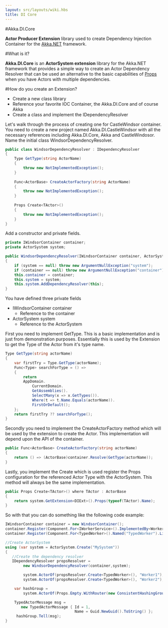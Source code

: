 ```yaml
---
layout: src/layouts/wiki.hbs
title: DI Core
---
```


#Akka.DI.Core

**Actor Producer Extension** library used to create Dependency Injection Container for the [Akka.NET](https://github.com/akkadotnet/akka.net) framework.

#What is it?

**Akka.DI.Core** is an **ActorSystem extension** library for the Akka.NET framework that provides a simple way to create an Actor Dependency Resolver that can be used an alternative to the basic capabilities of [Props](http://akkadotnet.github.io/wiki/Props) when you have Actors with multiple dependencies.  

#How do you create an Extension?

-  Create a new class library
-  Reference your favorite IOC Container, the Akka.DI.Core and of course Akka
-  Create a class and implement the IDependencyResolver

Let's walk through the process of creating one for CastleWindsor container. You need to create  a new project named Akka.DI.CastleWindsor with all the necessary references including Akka.DI.Core, Akka and CastleWindosor. Name the initial class WindsorDependencyResolver.

```csharp
public class WindsorDependencyResolver : IDependencyResolver
{
	Type GetType(string ActorName)
	{
	    throw new NotImplementedException();
	}
	
	Func<ActorBase> CreateActorFactory(string ActorName)
	{
	    throw new NotImplementedException();
	}
	
	Props Create<TActor>()
	{
	    throw new NotImplementedException();
	}
}
```

Add a constructor and private fields.

```csharp
private IWindsorContainer container;
private ActorSystem system;

public WindsorDependencyResolver(IWindsorContainer container, ActorSystem system)
{
    if (system == null) throw new ArgumentNullException("system");
    if (container == null) throw new ArgumentNullException("container");
    this.container = container;
    this.system = system;
    this.system.AddDependencyResolver(this);
}
```

You have defined three private fields

- IWindsorContainer container
	- Reference to the container
- ActorSystem system
	- Reference to the ActorSystem

First you need to implement GetType. This is a basic implementation and is just from demonstration purposes. Essentially this is used by the Extension to get the Type of the Actor from it's type name.

```csharp
Type GetType(string actorName)
{
    var firstTry = Type.GetType(actorName);
    Func<Type> searchForType = () =>
    {
        return
        AppDomain.
            CurrentDomain.
            GetAssemblies().
            SelectMany(x => x.GetTypes()).
            Where(t => t.Name.Equals(actorName)).
            FirstOrDefault();
    };
    return firstTry ?? searchForType();
}
```
	
Secondly you need to implement the CreateActorFactory method which will be used by the extension to create the Actor. This implementation will depend upon the API of the container.

```csharp
public Func<ActorBase> CreateActorFactory(string actorName)
{
    return () => (ActorBase)container.Resolve(GetType(actorName));
}
```

Lastly, you implement the Create<TActor> which is used register the Props configuration for the referenced Actor Type with the ActorSystem. This method will always be the same implementation. 

```csharp
public Props Create<TActor>() where TActor : ActorBase
{
    return system.GetExtension<DIExt>().Props(typeof(TActor).Name);
}
```

So with that you can do something like the following code example:

```csharp
IWindsorContainer container = new WindsorContainer();
container.Register(Component.For<IWorkerService>().ImplementedBy<WorkerService>());
container.Register(Component.For<TypedWorker>().Named("TypedWorker").LifestyleTransient());

//Create ActorSystem
using (var system = ActorSystem.Create("MySystem"))
{
   //Create the dependency resolver
   IDependencyResolver propsResolver = 
		new WindsorDependencyResolver(container,system);

		system.ActorOf(propsResolver.Create<TypedWorker>(), "Worker1");
		system.ActorOf(propsResolver.Create<TypedWorker>(), "Worker2");

    var hashGroup = 
        system.ActorOf(Props.Empty.WithRouter(new ConsistentHashingGroup(config)));

    TypedActorMessage msg = 
       new TypedActorMessage { Id = 1, 
                               Name = Guid.NewGuid().ToString() };
     hashGroup.Tell(msg);
}
```
